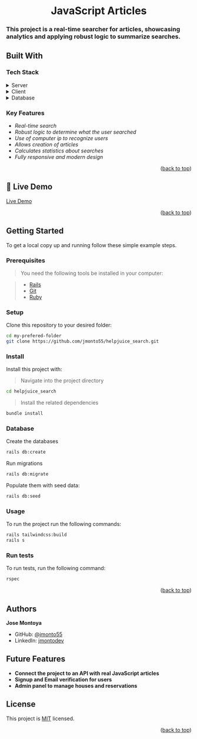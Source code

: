 <div align="center">
  <h1><b>JavaScript Articles</b></h1>
</div>

### This project is a real-time searcher for articles, showcasing analytics and applying robust logic to summarize searches.

## Built With <a name="built-with"></a>

### Tech Stack <a name="tech-stack"></a>
<details>
  <summary>Server</summary>
  <ul>
    <li><a href="https://rubyonrails.org/">Ruby on Rails</a></li>
  </ul>
</details>
<details>
<summary>Client</summary>
  <ul>
    <li><a href="https://developer.mozilla.org/en-US/docs/Web/JavaScript">JavaScript</a></li>
    <li><a href="https://github.com/hotwired/stimulus-rails">Stimulus</a></li>
  </ul>
</details>
<details>
  <summary>Database</summary>
  <ul>
    <li><a href="https://www.postgresql.org/">PostgreSQL</a></li>
  </ul>
</details>

### Key Features <a name="key-features"></a>

- *Real-time search*
- *Robust logic to determine what the user searched*
- *Use of computer ip to recognize users*
- *Allows creation of articles*
- *Calculates statistics about searches*
- *Fully responsive and modern design*

<p align="right">(<a href="#readme-top">back to top</a>)</p>

<!-- LIVE DEMO -->

## 🚀 Live Demo <a name="live-demo"></a>

[Live Demo](https://rails-uw4l.onrender.com/)

<p align="right">(<a href="#readme-top">back to top</a>)</p>

## Getting Started <a name="getting-started"></a>

To get a local copy up and running follow these simple example steps.

### Prerequisites

> You need the following tools be installed in your computer:

> - [Rails](https://guides.rubyonrails.org/)
> - [Git](https://www.linode.com/docs/guides/how-to-install-git-on-linux-mac-and-windows/)
> - [Ruby](https://github.com/microverseinc/curriculum-ruby/blob/main/simple-ruby/articles/ruby_installation_instructions.md)

### Setup

Clone this repository to your desired folder:

```bash
cd my-prefered-folder
git clone https://github.com/jmonto55/helpjuice_search.git
```

### Install

Install this project with:

> Navigate into the project directory
```sh
cd helpjuice_search
```
> Install the related dependencies
```sh
bundle install
```
###  Database

Create the databases
```sh
rails db:create
```
Run migrations
```sh
rails db:migrate
```
 Populate them with seed data:
```sh
rails db:seed
```
### Usage

To run the project run the following commands:

```sh
rails tailwindcss:build
rails s
```



### Run tests
To run tests, run the following command:
```ruby
rspec 
```
<p align="right">(<a href="#readme-top">back to top</a>)</p>

## Authors <a name="author"></a>


  **Jose Montoya**
- GitHub: [@jmonto55](https://github.com/jmonto55)
- LinkedIn: [jmontodev](https://www.linkedin.com/in/jmontodev/)


## Future Features <a name="future-features"></a>

- **Connect the project to an API with real JavaScript articles**
- **Signup and Email verification for users**
- **Admin panel to manage houses and reservations**


## License <a name="license"></a>

This project is [MIT](./LICENSE) licensed.

<p align="right">(<a href="#readme-top">back to top</a>)</p>

